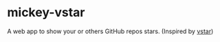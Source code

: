 # mickey-vstar
A web app to show your or others GitHub repos stars. (Inspired by [vstar](https://github.com/sinchang/vstar))
